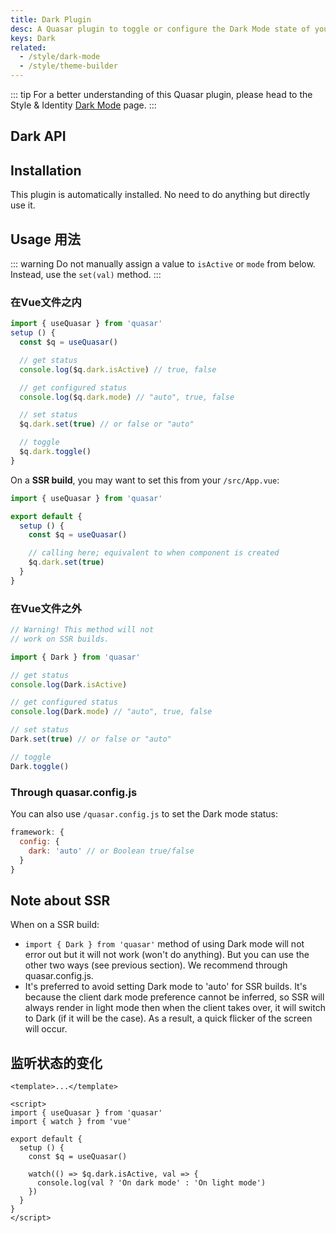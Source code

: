 ```yaml
---
title: Dark Plugin
desc: A Quasar plugin to toggle or configure the Dark Mode state of your app.
keys: Dark
related:
  - /style/dark-mode
  - /style/theme-builder
---
```


::: tip
For a better understanding of this Quasar plugin, please head to the Style & Identity [Dark Mode](/style/dark-mode) page.
:::

## Dark API

<doc-api file="Dark" />

## Installation
This plugin is automatically installed. No need to do anything but directly use it.

## Usage 用法

::: warning
Do not manually assign a value to `isActive` or `mode` from below. Instead, use the `set(val)` method.
:::

### 在Vue文件之内

```js
import { useQuasar } from 'quasar'
setup () {
  const $q = useQuasar()

  // get status
  console.log($q.dark.isActive) // true, false

  // get configured status
  console.log($q.dark.mode) // "auto", true, false

  // set status
  $q.dark.set(true) // or false or "auto"

  // toggle
  $q.dark.toggle()
}
```

On a **SSR build**, you may want to set this from your `/src/App.vue`:

```js
import { useQuasar } from 'quasar'

export default {
  setup () {
    const $q = useQuasar()

    // calling here; equivalent to when component is created
    $q.dark.set(true)
  }
}
```

### 在Vue文件之外

```js
// Warning! This method will not
// work on SSR builds.

import { Dark } from 'quasar'

// get status
console.log(Dark.isActive)

// get configured status
console.log(Dark.mode) // "auto", true, false

// set status
Dark.set(true) // or false or "auto"

// toggle
Dark.toggle()
```

### Through quasar.config.js

You can also use `/quasar.config.js` to set the Dark mode status:

```js
framework: {
  config: {
    dark: 'auto' // or Boolean true/false
  }
}
```

## Note about SSR

When on a SSR build:

* `import { Dark } from 'quasar'` method of using Dark mode will not error out but it will not work (won't do anything). But you can use the other two ways (see previous section). We recommend through quasar.config.js.
* It's preferred to avoid setting Dark mode to 'auto' for SSR builds. It's because the client dark mode preference cannot be inferred, so SSR will always render in light mode then when the client takes over, it will switch to Dark (if it will be the case). As a result, a quick flicker of the screen will occur.

## 监听状态的变化

```vue
<template>...</template>

<script>
import { useQuasar } from 'quasar'
import { watch } from 'vue'

export default {
  setup () {
    const $q = useQuasar()

    watch(() => $q.dark.isActive, val => {
      console.log(val ? 'On dark mode' : 'On light mode')
    })
  }
}
</script>
```
